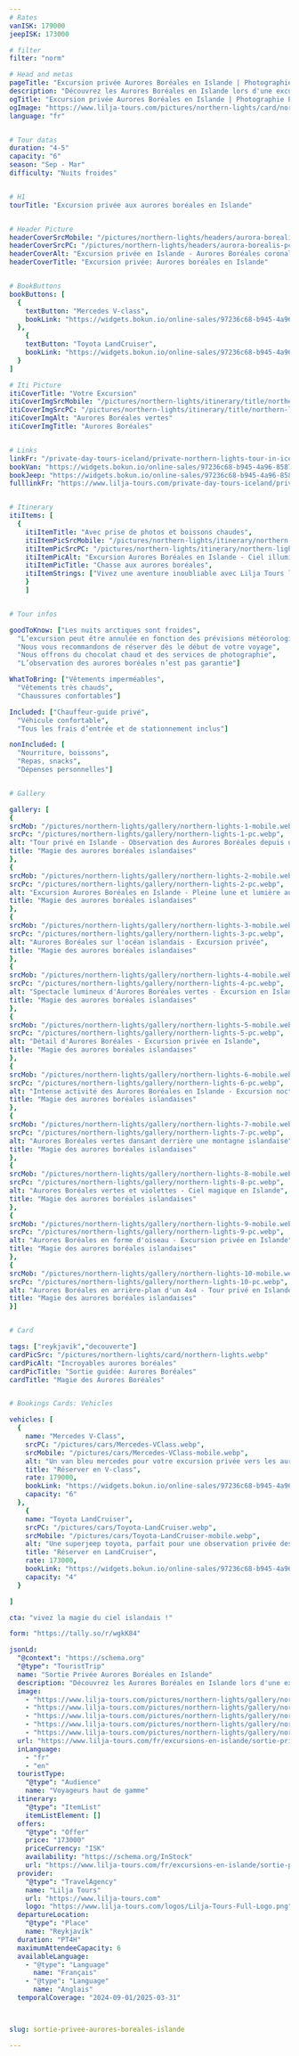 ```yaml
---
# Rates
vanISK: 179000
jeepISK: 173000

# filter
filter: "norm"

# Head and metas
pageTitle: "Excursion privée Aurores Boréales en Islande | Photographie Professionnelle"
description: "Découvrez les Aurores Boréales en Islande lors d'une excursion privée. Guide expert, photographie professionnelle et boissons chaudes pour une nuit magique sous le ciel arctique."
ogTitle: "Excursion privée Aurores Boréales en Islande | Photographie Professionnelle"
ogImage: "https://www.lilja-tours.com/pictures/northern-lights/card/northern-lights.webp"
language: "fr"


# Tour datas
duration: "4-5"
capacity: "6"
season: "Sep - Mar"
difficulty: "Nuits froides"


# H1
tourTitle: "Excursion privée aux aurores boréales en Islande"


# Header Picture
headerCoverSrcMobile: "/pictures/northern-lights/headers/aurora-borealis-mobile.webp"
headerCoverSrcPC: "/pictures/northern-lights/headers/aurora-borealis-pc.webp"
headerCoverAlt: "Excursion privée en Islande - Aurores Boréales coronales dans le ciel nocturne"
headerCoverTitle: "Excursion privée: Aurores boréales en Islande"


# BookButtons
bookButtons: [
  {
    textButton: "Mercedes V-class",
    bookLink: "https://widgets.bokun.io/online-sales/97236c68-b945-4a96-8587-660bdc4c45fd/experience-calendar/707396"
  },
    {
    textButton: "Toyota LandCruiser",
    bookLink: "https://widgets.bokun.io/online-sales/97236c68-b945-4a96-8587-660bdc4c45fd/experience-calendar/971141"
  }
]

# Iti Picture
itiCoverTitle: "Votre Excursion"
itiCoverImgSrcMobile: "/pictures/northern-lights/itinerary/title/northern-lights-mobile.webp"
itiCoverImgSrcPC: "/pictures/northern-lights/itinerary/title/northern-lights-pc.webp"
itiCoverImgAlt: "Aurores Boréales vertes"
itiCoverImgTitle: "Aurores Boréales"


# Links
linkFr: "/private-day-tours-iceland/private-northern-lights-tour-in-iceland"
bookVan: "https://widgets.bokun.io/online-sales/97236c68-b945-4a96-8587-660bdc4c45fd/experience-calendar/707396"
bookJeep: "https://widgets.bokun.io/online-sales/97236c68-b945-4a96-8587-660bdc4c45fd/experience-calendar/971141"
fulllinkFr: "https://www.lilja-tours.com/private-day-tours-iceland/private-northern-lights-tour-in-iceland"


# Itinerary
itiItems: [
  { 
    itiItemTitle: "Avec prise de photos et boissons chaudes",
    itiItemPicSrcMobile: "/pictures/northern-lights/itinerary/northern-lights-mobile.webp",
    itiItemPicSrcPC: "/pictures/northern-lights/itinerary/northern-lights-pc.webp",
    itiItemPicAlt: "Excursion Aurores Boréales en Islande - Ciel illuminé de lumière verte",
    itiItemPicTitle: "Chasse aux aurores boréales",
    itiItemStrings: ["Vivez une aventure inoubliable avec Lilja Tours lors d'une excursion privée aux Aurores Boréales en Islande. Accompagné d'un guide expert, explorez les meilleurs sites pour observer ce phénomène lumineux unique.","Profitez d'un confort optimal avec boissons chaudes et photographie professionnelle pour immortaliser ce moment magique. Votre aventure commence loin des lumières de la ville, où votre guide expert vous emmènera vers les meilleurs endroits pour observer les aurores boréales. Une fois le lieu idéal trouvé, patience et chance détermineront le temps d’attente avant que le ciel ne s’illumine de couleurs éclatantes. Les aurores boréales sont un phénomène imprévisible, directement lié à l’activité solaire, rendant chaque observation unique et magique."]
    }
    ]


# Tour infos

goodToKnow: ["Les nuits arctiques sont froides",
  "L’excursion peut être annulée en fonction des prévisions météorologiques",
  "Nous vous recommandons de réserver dès le début de votre voyage",
  "Nous offrons du chocolat chaud et des services de photographie",
  "L’observation des aurores boréales n’est pas garantie"]

WhatToBring: ["Vêtements imperméables",
  "Vêtements très chauds",
  "Chaussures confortables"]

Included: ["Chauffeur-guide privé",
  "Véhicule confortable",
  "Tous les frais d’entrée et de stationnement inclus"]

nonIncluded: [
  "Nourriture, boissons",
  "Repas, snacks",
  "Dépenses personnelles"]


# Gallery

gallery: [
{
srcMob: "/pictures/northern-lights/gallery/northern-lights-1-mobile.webp",
srcPc: "/pictures/northern-lights/gallery/northern-lights-1-pc.webp",
alt: "Tour privé en Islande - Observation des Aurores Boréales depuis un véhicule",
title: "Magie des aurores boréales islandaises"
},    
{
srcMob: "/pictures/northern-lights/gallery/northern-lights-2-mobile.webp",
srcPc: "/pictures/northern-lights/gallery/northern-lights-2-pc.webp",
alt: "Excursion Aurores Boréales en Islande - Pleine lune et lumière aurorale",
title: "Magie des aurores boréales islandaises"
},    
{
srcMob: "/pictures/northern-lights/gallery/northern-lights-3-mobile.webp",
srcPc: "/pictures/northern-lights/gallery/northern-lights-3-pc.webp",
alt: "Aurores Boréales sur l'océan islandais - Excursion privée",
title: "Magie des aurores boréales islandaises"
},  
{
srcMob: "/pictures/northern-lights/gallery/northern-lights-4-mobile.webp",
srcPc: "/pictures/northern-lights/gallery/northern-lights-4-pc.webp",
alt: "Spectacle lumineux d'Aurores Boréales vertes - Excursion en Islande",
title: "Magie des aurores boréales islandaises"
},  
{
srcMob: "/pictures/northern-lights/gallery/northern-lights-5-mobile.webp",
srcPc: "/pictures/northern-lights/gallery/northern-lights-5-pc.webp",
alt: "Détail d'Aurores Boréales - Excursion privée en Islande",
title: "Magie des aurores boréales islandaises"
},   
{
srcMob: "/pictures/northern-lights/gallery/northern-lights-6-mobile.webp",
srcPc: "/pictures/northern-lights/gallery/northern-lights-6-pc.webp",
alt: "Intense activité des Aurores Boréales en Islande - Excursion nocturne",
title: "Magie des aurores boréales islandaises"
},    
{
srcMob: "/pictures/northern-lights/gallery/northern-lights-7-mobile.webp",
srcPc: "/pictures/northern-lights/gallery/northern-lights-7-pc.webp",
alt: "Aurores Boréales vertes dansant derrière une montagne islandaise",
title: "Magie des aurores boréales islandaises"
},  
{
srcMob: "/pictures/northern-lights/gallery/northern-lights-8-mobile.webp",
srcPc: "/pictures/northern-lights/gallery/northern-lights-8-pc.webp",
alt: "Aurores Boréales vertes et violettes - Ciel magique en Islande",
title: "Magie des aurores boréales islandaises"
},  
{
srcMob: "/pictures/northern-lights/gallery/northern-lights-9-mobile.webp",
srcPc: "/pictures/northern-lights/gallery/northern-lights-9-pc.webp",
alt: "Aurores Boréales en forme d'oiseau - Excursion privée en Islande",
title: "Magie des aurores boréales islandaises"
},  
{
srcMob: "/pictures/northern-lights/gallery/northern-lights-10-mobile.webp",
srcPc: "/pictures/northern-lights/gallery/northern-lights-10-pc.webp",
alt: "Aurores Boréales en arrière-plan d'un 4x4 - Tour privé en Islande",
title: "Magie des aurores boréales islandaises"
}]


# Card

tags: ["reykjavik","decouverte"]
cardPicSrc: "/pictures/northern-lights/card/northern-lights.webp"
cardPicAlt: "Incroyables aurores boréales"
cardPicTitle: "Sortie guidée: Aurores Boréales"
cardTitle: "Magie des Aurores Boréales"


# Bookings Cards: Vehicles

vehicles: [
  {
    name: "Mercedes V-Class",
    srcPC: "/pictures/cars/Mercedes-VClass.webp",
    srcMobile: "/pictures/cars/Mercedes-VClass-mobile.webp",
    alt: "Un van bleu mercedes pour votre excursion privée vers les aurores boréales",
    title: "Réserver en V-class",
    rate: 179000,
    bookLink: "https://widgets.bokun.io/online-sales/97236c68-b945-4a96-8587-660bdc4c45fd/experience-calendar/707396",
    capacity: "6"
  },
    {
    name: "Toyota LandCruiser",
    srcPC: "/pictures/cars/Toyota-LandCruiser.webp",
    srcMobile: "/pictures/cars/Toyota-LandCruiser-mobile.webp",
    alt: "Une superjeep toyota, parfait pour une observation privée des aurores boréales",
    title: "Réserver en LandCruiser",
    rate: 173000,
    bookLink: "https://widgets.bokun.io/online-sales/97236c68-b945-4a96-8587-660bdc4c45fd/experience-calendar/971141",
    capacity: "4"
  }

]

cta: "vivez la magie du ciel islandais !"

form: "https://tally.so/r/wgkK84"

jsonLd:
  "@context": "https://schema.org"
  "@type": "TouristTrip"
  name: "Sortie Privée Aurores Boréales en Islande"
  description: "Découvrez les Aurores Boréales en Islande lors d'une excursion privée avec Lilja Tours. Profitez de conseils d'expert, de photographies professionnelles et de boissons chaudes pour une expérience inoubliable sous le ciel étoilé."
  image:
    - "https://www.lilja-tours.com/pictures/northern-lights/gallery/northern-lights-1-pc.webp"
    - "https://www.lilja-tours.com/pictures/northern-lights/gallery/northern-lights-2-pc.webp"
    - "https://www.lilja-tours.com/pictures/northern-lights/gallery/northern-lights-3-pc.webp"
    - "https://www.lilja-tours.com/pictures/northern-lights/gallery/northern-lights-4-pc.webp"
    - "https://www.lilja-tours.com/pictures/northern-lights/gallery/northern-lights-5-pc.webp"
  url: "https://www.lilja-tours.com/fr/excursions-en-islande/sortie-privee-aurores-boreales-islande/"
  inLanguage:
    - "fr"
    - "en"
  touristType:
    "@type": "Audience"
    name: "Voyageurs haut de gamme"
  itinerary:
    "@type": "ItemList"
    itemListElement: []
  offers:
    "@type": "Offer"
    price: "173000"
    priceCurrency: "ISK"
    availability: "https://schema.org/InStock"
    url: "https://www.lilja-tours.com/fr/excursions-en-islande/sortie-privee-aurores-boreales-islande/"
  provider:
    "@type": "TravelAgency"
    name: "Lilja Tours"
    url: "https://www.lilja-tours.com"
    logo: "https://www.lilja-tours.com/logos/Lilja-Tours-Full-Logo.png"
  departureLocation:
    "@type": "Place"
    name: "Reykjavík"
  duration: "PT4H"
  maximumAttendeeCapacity: 6
  availableLanguage:
    - "@type": "Language"
      name: "Français"
    - "@type": "Language"
      name: "Anglais"
  temporalCoverage: "2024-09-01/2025-03-31"



slug: sortie-privee-aurores-boreales-islande

---
```

